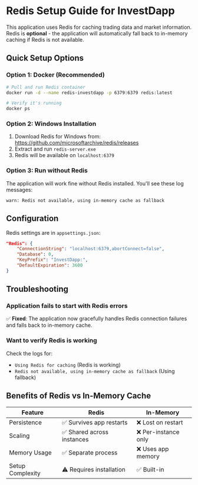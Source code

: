 ﻿# Redis Setup Guide for InvestDapp

This application uses Redis for caching trading data and market information. Redis is **optional** - the application will automatically fall back to in-memory caching if Redis is not available.

## Quick Setup Options

### Option 1: Docker (Recommended)
```bash
# Pull and run Redis container
docker run -d --name redis-investdapp -p 6379:6379 redis:latest

# Verify it's running
docker ps
```

### Option 2: Windows Installation
1. Download Redis for Windows from: https://github.com/microsoftarchive/redis/releases
2. Extract and run `redis-server.exe`
3. Redis will be available on `localhost:6379`

### Option 3: Run without Redis
The application will work fine without Redis installed. You'll see these log messages:
```
warn: Redis not available, using in-memory cache as fallback
```

## Configuration

Redis settings are in `appsettings.json`:
```json
"Redis": {
    "ConnectionString": "localhost:6379,abortConnect=false",
    "Database": 0,
    "KeyPrefix": "InvestDapp:",
    "DefaultExpiration": 3600
}
```

## Troubleshooting

### Application fails to start with Redis errors
✅ **Fixed**: The application now gracefully handles Redis connection failures and falls back to in-memory cache.

### Want to verify Redis is working
Check the logs for:
- `Using Redis for caching` (Redis is working)
- `Redis not available, using in-memory cache as fallback` (Using fallback)

## Benefits of Redis vs In-Memory Cache

| Feature | Redis | In-Memory |
|---------|-------|-----------|
| Persistence | ✅ Survives app restarts | ❌ Lost on restart |
| Scaling | ✅ Shared across instances | ❌ Per-instance only |
| Memory Usage | ✅ Separate process | ❌ Uses app memory |
| Setup Complexity | ⚠️ Requires installation | ✅ Built-in |